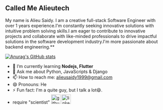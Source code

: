 ## Called Me Alieutech


My name is Alieu Saidy. I am a creative full-stack Software Engineer with over 1 years experience.I'm constantly seeking innovative solutions with intuitive problem solving skills.I am eager to contribute to innovative projects and collaborate with like-minded professionals to drive impactful solutions in the software development industry.I'm more passionate about backend engineering.**

  



[![Anurag's GitHub stats](https://github-readme-stats.vercel.app/api?username=alieutech)](https://github.com/anuraghazra/github-readme-stats)

- 🌱 I’m currently learning **Nodejs, Flutter**
- 💬 Ask me about Python, JavaScripts & Django
- 📫 How to reach me: alieusaidy1999@gmail.com
- 😄 Pronouns: He
- ⚡ Fun fact: I'm a quite guy, but I talk a lot😄.
- require "scientist"
[<img src='https://cdn.jsdelivr.net/npm/simple-icons@3.0.1/icons/github.svg' alt='github' height='30'>](https://github.com/alieutech)  [<img src='https://cdn.jsdelivr.net/npm/simple-icons@3.0.1/icons/linkedin.svg' alt='linkedin' height='30'>](https://www.linkedin.com/in/https://www.linkedin.com/in/alieu-saidy-b1833a27b/)
